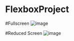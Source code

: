 # FlexboxProject

#Fullscreen
![image](https://github.com/shrey0511/FlexboxProject/assets/112866424/7098064b-a21f-4f14-ade2-718b1da4e1f8)


#Reduced Screen
![image](https://github.com/shrey0511/FlexboxProject/assets/112866424/b72c11ec-9b79-46ea-b38e-f511615fa6b5)

 
